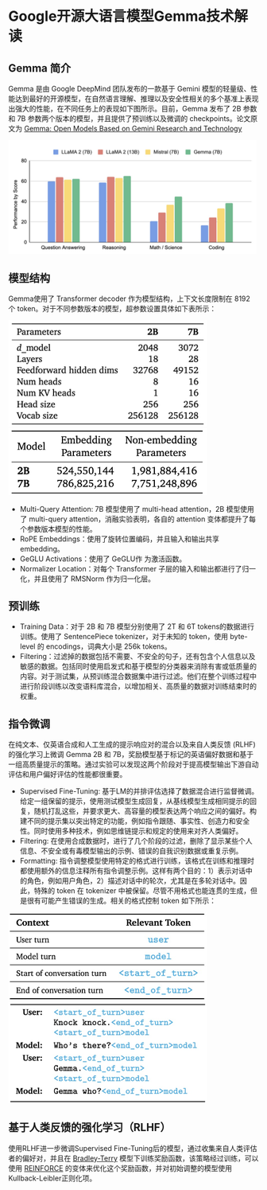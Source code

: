 # Google开源大语言模型Gemma技术解读

## Gemma 简介

Gemma 是由 Google DeepMind 团队发布的一款基于 Gemini 模型的轻量级、性能达到最好的开源模型，在自然语言理解、推理以及安全性相关的多个基准上表现出强大的性能，在不同任务上的表现如下图所示。目前，Gemma 发布了 2B 参数和 7B 参数两个版本的模型，并且提供了预训练以及微调的 checkpoints。论文原文为 [Gemma: Open Models Based on Gemini Research and Technology](https://storage.googleapis.com/deepmind-media/gemma/gemma-report.pdf)

<img src="images/performance.jpg" alt="performance of gemma" width="500"/>

## 模型结构

Gemma使用了 Transformer decoder 作为模型结构，上下文长度限制在 8192 个 token。对于不同参数版本的模型，超参数设置具体如下表所示：

<img src="images/parameters1.jpg" alt="parameters1" width="400"/> 
<img src="images/parameters2.jpg" alt="parameters2" width="400"/>

- Multi-Query Attention: 7B 模型使用了 multi-head attention，2B 模型使用了 multi-query attention，消融实验表明，各自的 attention 变体都提升了每个参数版本模型的性能。
- RoPE Embeddings：使用了旋转位置编码，并且输入和输出共享 embedding。
- GeGLU Activations：使用了 GeGLU作 为激活函数。
- Normalizer Location：对每个 Transformer 子层的输入和输出都进行了归一化，并且使用了 RMSNorm 作为归一化层。

## 预训练

- Training Data：对于 2B 和 7B 模型分别使用了 2T 和 6T tokens的数据进行训练。使用了 SentencePiece tokenizer，对于未知的 token，使用 byte-level 的 encodings，词典大小是 256k tokens。
- Filtering：过滤掉的数据包括不需要、不安全的句子，还有包含个人信息以及敏感的数据。包括同时使用启发式和基于模型的分类器来消除有害或低质量的内容。对于测试集，从预训练混合数据集中进行过滤。他们在整个训练过程中进行阶段训练以改变语料库混合，以增加相关、高质量的数据对训练结束时的权重。

## 指令微调

在纯文本、仅英语合成和人工生成的提示响应对的混合以及来自人类反馈 (RLHF) 的强化学习上微调 Gemma 2B 和 7B，奖励模型基于标记的英语偏好数据和基于一组高质量提示的策略。通过实验可以发现这两个阶段对于提高模型输出下游自动评估和用户偏好评估的性能都很重要。

- Supervised Fine-Tuning: 基于LM的并排评估选择了数据混合进行监督微调。给定一组保留的提示，使用测试模型生成回复，从基线模型生成相同提示的回复，随机打乱这些，并要求更大、高容量的模型表达两个响应之间的偏好。构建不同的提示集以突出特定的功能，例如指令跟随、事实性、创造力和安全性。同时使用多种技术，例如思维链提示和规定的使用来对齐人类偏好。
- Filtering: 在使用合成数据时，进行了几个阶段的过滤，删除了显示某些个人信息、不安全或有毒模型输出的示例、错误的自我识别数据或重复示例。
- Formatting: 指令调整模型使用特定的格式进行训练，该格式在训练和推理时都使用额外的信息注释所有指令调整示例。这样有两个目的：1）表示对话中的角色，例如用户角色，2）描述对话中的轮次，尤其是在多轮对话中。因此，特殊的 token 在 tokenizer 中被保留。尽管不用格式也能连贯的生成，但是很有可能产生错误的生成。相关的格式控制 token 如下所示：

<img src="images/format1.jpg" alt="format1" width="400"/>
<img src="images/format2.jpg" alt="format2" width="400"/>

## 基于人类反馈的强化学习（RLHF）

使用RLHF进一步微调Supervised Fine-Tuning后的模型，通过收集来自人类评估者的偏好对，并且在 [Bradley-Terry](https://www.jstor.org/stable/2334029?origin=crossref) 模型下训练奖励函数，该策略经过训练，可以使用 [REINFORCE](https://link.springer.com/article/10.1007/BF00992696) 的变体来优化这个奖励函数，并对初始调整的模型使用Kullback-Leibler正则化项。
